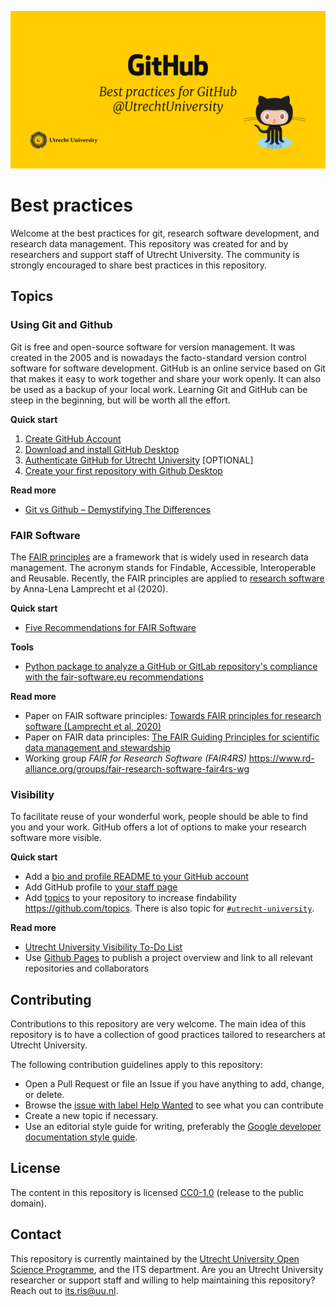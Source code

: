 ![banner.jpg](images/banner.jpg)

# Best practices

Welcome at the best practices for git, research software development, and research data management. This repository was created for and by researchers and support staff of Utrecht University. The community is strongly encouraged to share best practices in this repository. 

## Topics

### Using Git and Github

Git is free and open-source software for version management. It was created in the 2005 and is nowadays the facto-standard version control software for software development. GitHub is an online service based on Git that makes it easy to work together and share your work openly. It can also be used as a backup of your local work. Learning Git and GitHub can be steep in the beginning, but will be worth all the effort. 

**Quick start**

1. [Create GitHub Account](https://github.com/join)
2. [Download and install GitHub Desktop](https://desktop.github.com/)
3. [Authenticate GitHub for Utrecht University](https://github.com/UtrechtUniversity/getting-started) [OPTIONAL]
4. [Create your first repository with Github Desktop](https://docs.github.com/en/desktop/installing-and-configuring-github-desktop/overview)

**Read more**

- [Git vs Github – Demystifying The Differences](https://www.edureka.co/blog/git-vs-github/)

### FAIR Software

The [FAIR principles](https://www.nature.com/articles/sdata201618) are a framework that is widely used in research data management. The acronym stands for Findable, Accessible, Interoperable and Reusable. Recently, the FAIR principles are applied to [research software](https://content.iospress.com/articles/data-science/ds190026) by Anna-Lena Lamprecht et al (2020). 

**Quick start**

- [Five Recommendations for FAIR Software](https://fair-software.eu/)

**Tools**

- [Python package to analyze a GitHub or GitLab repository's compliance with the fair-software.eu recommendations](https://github.com/fair-software/howfairis)

**Read more**

- Paper on FAIR software principles: [Towards FAIR principles for research software (Lamprecht et al, 2020)](https://content.iospress.com/articles/data-science/ds190026)
- Paper on FAIR data principles: [The FAIR Guiding Principles for scientific data management and stewardship](https://www.nature.com/articles/sdata201618)
- Working group *FAIR for Research Software (FAIR4RS)* https://www.rd-alliance.org/groups/fair-research-software-fair4rs-wg

### Visibility

To facilitate reuse of your wonderful work, people should be able to find you and your work. GitHub offers a lot of options to make your research software more visible. 

**Quick start**

- Add a [bio and profile README to your GitHub account](https://docs.github.com/en/github/setting-up-and-managing-your-github-profile/customizing-your-profile/about-your-profile) 
- Add GitHub profile to [your staff page](https://www.uu.nl/staff/)
- Add [topics](https://docs.github.com/en/github/administering-a-repository/managing-repository-settings/classifying-your-repository-with-topics) to your repository to increase findability https://github.com/topics. There is also topic for [`#utrecht-university`](https://github.com/topics/utrecht-university).

**Read more**

- [Utrecht University Visibility To-Do List](https://www.uu.nl/en/university-library/advice-support-to/researchers/visibility/research-visibility-check/visibility-to-do-list)
- Use [Github Pages](https://pages.github.com/) to publish a project overview and link to all relevant repositories and collaborators


## Contributing

Contributions to this repository are very welcome. The main idea of this repository is to have a collection of good practices tailored to researchers at Utrecht University. 

The following contribution guidelines apply to this repository: 

- Open a Pull Request or file an Issue if you have anything to add, change, or delete. 
- Browse the [issue with label Help Wanted](https://github.com/UtrechtUniversity/best-practices/issues?q=is%3Aissue+is%3Aopen+label%3A%22help+wanted%22) to see what you can contribute 
- Create a new topic if necessary. 
- Use an editorial style guide for writing, preferably the [Google developer documentation style guide](https://developers.google.com/style). 

## License

The content in this repository is licensed [CC0-1.0](/LICENSE) (release to the public domain).

## Contact

This repository is currently maintained by the [Utrecht University Open Science Programme](https://www.uu.nl/en/research/open-science), and the ITS department. Are you an Utrecht University researcher or support staff and willing to help maintaining this repository? Reach out to its.ris@uu.nl. 
